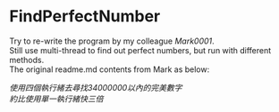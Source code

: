 # FindPerfectNumber
Try to re-write the program by my colleague *Mark0001*.
<br>
Still use multi-thread to find out perfect numbers, but run with different methods.
<br>
The original readme.md contents from Mark as below:

*使用四個執行緒去尋找34000000以內的完美數字
<br>
約比使用單一執行緒快三倍*
